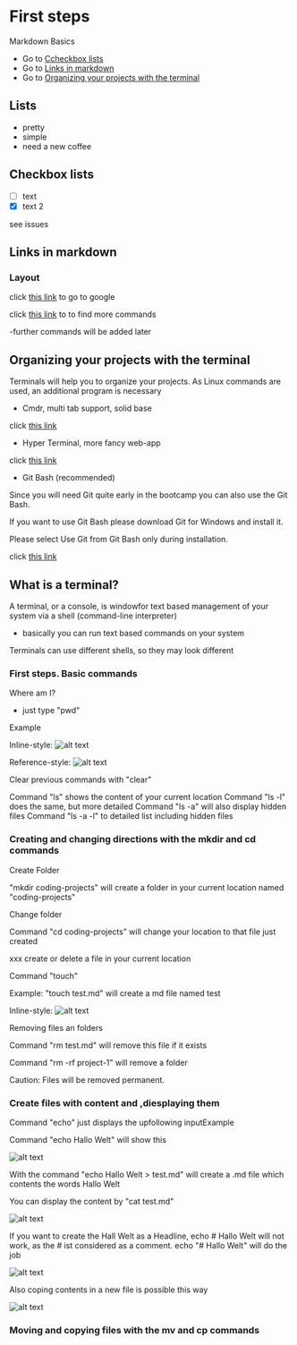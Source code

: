 # First steps

Markdown Basics
- Go to [Ccheckbox lists](#checkbox-lists)
- Go to [Links in markdown](#links-in-markdown)
- Go to [Organizing your projects with the terminal](#organizing-your-projects-with-the-terminal)

## Lists

- pretty
- simple
- need a new coffee

## Checkbox lists

- [ ] text
- [x] text 2

see issues

## Links in markdown

### Layout

click [this link](https://google.com) to go to google

click [this link](https://github.com/adam-p/markdown-here/wiki/Markdown-Cheatsheet) to to find more commands

-further commands will be added later

## Organizing your projects with the terminal

Terminals will help you to organize your projects. As Linux commands are used, an additional program is necessary

- Cmdr, multi tab support, solid base

click [this link](https://cmder.net/)

- Hyper Terminal, more fancy web-app

click [this link](https://hyper.is/)

- Git Bash (recommended)

Since you will need Git quite early in the bootcamp you can also use the Git Bash.

If you want to use Git Bash please download Git for Windows and install it.

Please select Use Git from Git Bash only during installation.

click [this link](https://git-scm.com/download/win)

## What is a terminal?

A terminal, or a console, is windowfor text based management of your system via a shell (command-line interpreter)
- basically you can run text based commands on your system

Terminals can use different shells, so they may look different

### First steps. Basic commands

Where am I?
- just type "pwd"

Example

Inline-style: 
![alt text](https://user-images.githubusercontent.com/99718218/154245637-7f4c6972-1458-45b4-a174-bcfa38170ff7.JPG "example")

Reference-style: 
![alt text][logo]

[logo]: https://user-images.githubusercontent.com/99718218/154245637-7f4c6972-1458-45b4-a174-bcfa38170ff7.JPG "example"

Clear previous commands with "clear"

Command "ls" shows the content of your current location
Command "ls -l" does the same, but more detailed
Command "ls -a" will also display hidden files
Command "ls -a -l" to detailed list including hidden files

### Creating and changing directions with the mkdir and cd commands

Create Folder

"mkdir coding-projects" will create a folder in your current location named "coding-projects"

Change folder

Command "cd coding-projects" will change your location to that file just created

xxx create or delete a file in your current location

Command "touch"

Example: "touch test.md" will create a md file named test

Inline-style: 
![alt text](https://user-images.githubusercontent.com/99718218/154250358-ea2cd408-d863-4bcc-b29a-4c0c82cde7a7.JPG "touch")

Removing files an folders

Command "rm test.md" will remove this file if it exists

Command "rm -rf project-1" will remove a folder

Caution: Files will be removed permanent.

### Create files with content and ,diesplaying them

Command "echo" just displays the upfollowing inputExample

Command "echo Hallo Welt" will show this

![alt text](https://user-images.githubusercontent.com/99718218/154268860-3c79d187-e41f-4a69-b063-23b41ae69ee9.JPG "echo")

With the command "echo Hallo Welt > test.md" will create a .md file which contents the words Hallo Welt

You can display the content by "cat test.md"

![alt text](https://user-images.githubusercontent.com/99718218/154269520-3f575a75-647c-441b-a970-586d1b677f30.JPG "echo-cat")

If you want to create the Hall Welt as a Headline, echo # Hallo Welt will not work, as the # ist considered as a comment. echo "# Hallo Welt" will do the job

![alt text](https://user-images.githubusercontent.com/99718218/154269520-3f575a75-647c-441b-a970-586d1b677f30.JPG "echo-incl-commands")

Also coping contents in a new file is possible this way

![alt text](https://user-images.githubusercontent.com/99718218/154271726-423d4d5d-f490-493b-8e6f-e387f1277ccc.JPG "echo-cat-exprot")

### Moving and copying files with the mv and cp commands

